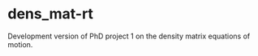 dens_mat-rt
===========

Development version of PhD project 1 on the density matrix equations of motion.
